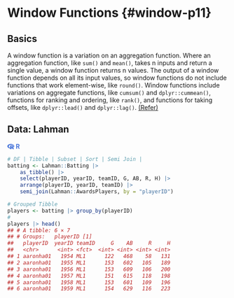 # Window Functions {#window-p11}



## Basics

A window function is a variation on an aggregation function. Where an aggregation function, like `sum()` and `mean()`, takes n inputs and return a single value, a window function returns n values. The output of a window function depends on all its input values, so window functions do not include functions that work element-wise, like `round()`. Window functions include variations on aggregate functions, like `cumsum()` and `dplyr::cummean()`, functions for ranking and ordering, like `rank()`, and functions for taking offsets, like `dplyr::lead()` and `dplyr::lag()`. [(Refer)](https://cran.r-project.org/web/packages/dplyr/vignettes/window-functions.html)

## Data: Lahman

<div class=decocode><div style='background-color:inherit'><span style='font-size:100%;color:#4C78DB'><svg aria-hidden="true" role="img" viewBox="0 0 581 512" style="height:1em;width:1.13em;vertical-align:-0.125em;margin-left:auto;margin-right:auto;font-size:inherit;fill:#4C78DB;overflow:visible;position:relative;"><path d="M581 226.6C581 119.1 450.9 32 290.5 32S0 119.1 0 226.6C0 322.4 103.3 402 239.4 418.1V480h99.1v-61.5c24.3-2.7 47.6-7.4 69.4-13.9L448 480h112l-67.4-113.7c54.5-35.4 88.4-84.9 88.4-139.7zm-466.8 14.5c0-73.5 98.9-133 220.8-133s211.9 40.7 211.9 133c0 50.1-26.5 85-70.3 106.4-2.4-1.6-4.7-2.9-6.4-3.7-10.2-5.2-27.8-10.5-27.8-10.5s86.6-6.4 86.6-92.7-90.6-87.9-90.6-87.9h-199V361c-74.1-21.5-125.2-67.1-125.2-119.9zm225.1 38.3v-55.6c57.8 0 87.8-6.8 87.8 27.3 0 36.5-38.2 28.3-87.8 28.3zm-.9 72.5H365c10.8 0 18.9 11.7 24 19.2-16.1 1.9-33 2.8-50.6 2.9v-22.1z"/></svg><b> R</b></span>

```r
# DF | Tibble | Subset | Sort | Semi Join |
batting <- Lahman::Batting |> 
    as_tibble() |> 
    select(playerID, yearID, teamID, G, AB, R, H) |> 
    arrange(playerID, yearID, teamID) |> 
    semi_join(Lahman::AwardsPlayers, by = "playerID")

# Grouped Tibble
players <- batting |> group_by(playerID)
#
players |> head()
## # A tibble: 6 × 7
## # Groups:   playerID [1]
##   playerID  yearID teamID     G    AB     R     H
##   <chr>      <int> <fct>  <int> <int> <int> <int>
## 1 aaronha01   1954 ML1      122   468    58   131
## 2 aaronha01   1955 ML1      153   602   105   189
## 3 aaronha01   1956 ML1      153   609   106   200
## 4 aaronha01   1957 ML1      151   615   118   198
## 5 aaronha01   1958 ML1      153   601   109   196
## 6 aaronha01   1959 ML1      154   629   116   223
```

</div><br></div>




